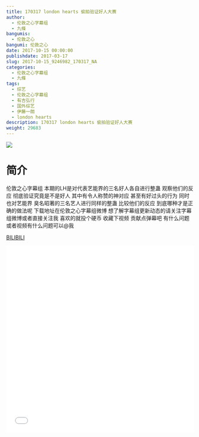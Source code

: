 ```yaml
---
title: 170317 london hearts 偷拍验证好人大赛
author: 
  - 伦敦之心字幕组
  - 九條
bangumis: 
  - 伦敦之心
bangumi: 伦敦之心
date: 2017-10-15 00:00:00
publishdate: 2017-03-17
slug: 2017-10-15_9246982_170317_NA
categories: 
  - 伦敦之心字幕组
  - 九條
tags: 
  - 综艺
  - 伦敦之心字幕组
  - 有吉弘行
  - 国外综艺
  - 伊藤一朗
  - london hearts
description: 170317 london hearts 偷拍验证好人大赛
weight: 29683
---
```


![](https://i.imgur.com/xHontdP.jpg)

# 简介  
伦敦之心字幕组 本期的LH是对代表艺能界的三名好人各自进行整蛊 观察他们的反应 彻底验证究竟是不是好人 其中有令人称赞的神对应 甚至有好过头的行为 同时也对艺能界 臭名昭著的三名艺人进行同样的整蛊 比较他们的反应 到底哪种才是正确的做法呢 
下载地址在伦敦之心字幕组微博 想了解字幕组更新动态的请关注字幕组微博或者直接关注我 喜欢的就投个硬币 收藏下视频 贡献点弹幕吧 有什么问题或者视频有什么问题可以@我

  [BILIBILI](https://www.bilibili.com/video/av9246982/)


  <iframe src="//www.bilibili.com/html/html5player.html?cid=15278238&aid=9246982" width="100%" height="500" frameborder="0" allowfullscreen="allowfullscreen"></iframe>
